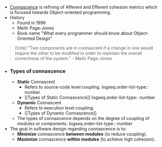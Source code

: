- [Connascence](https://connascence.io/) is refining of Afferent and Efferent cohesion metrics which is focused towards Object-oriented programming.
- History
	- Found in 1996
	- Meilir Page-Jones
	- Book name "What every programmer should know about Object-Oriented Design"

> [!cite]
"Two components are in connascent if a change in one would require the other to be modified in order to maintain the overall correctness of the system." - Meilir Page-Jones

- ### Types of connascence
	- **Static** Connascent
		- Refers to source-code level coupling.
		  logseq.order-list-type:: number
		- [[Types of Static Connascence]]
		  logseq.order-list-type:: number
	- **Dynamic** Connascent
		- Refers to execution level coupling.
		- [[Types of Dynamic Connascence]]
	- The types of connascence depends on the degree of coupling of modules or components.
	  logseq.order-list-type:: number
- The goal in software design regarding connascence is to:
	- **Minimize** connascence **between modules** (to reduce coupling).
	- **Maximize** connascence **within modules** (to achieve high cohesion).